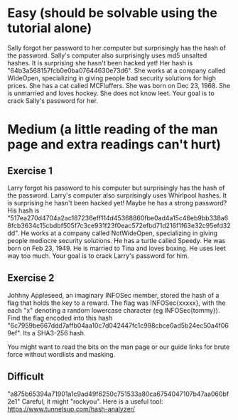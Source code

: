 # Easy (should be solvable using the tutorial alone)

Sally forgot her password to her computer but surprisingly has the hash of the password. Sally's computer also surprisingly uses md5 unsalted hashes. 
It is surprising she hasn't been hacked yet! Her hash is "64b3a568157fcb0e0ba07644630e73d6". She works at a company called WideOpen, specializing in giving people bad
security solutions for high prices. She has a cat called MCFluffers. She was born on Dec 23, 1968. She is unmarried and loves hockey. She does not know leet. 
Your goal is to crack Sally's password for her. 

# Medium (a little reading of the man page and extra readings can't hurt)

## Exercise 1

Larry forgot his password to his computer but surprisingly has the hash of the password. Larry's computer also surprisingly uses Whirlpool hashes. 
It is surprising he hasn't been hacked yet! Maybe he has a strong password? His hash is "517ea270d4704a2ac187236eff114d45368860fbe0ad4a15c46eb9bb338a68fcb3634c15cbdbf505f7c3ce931f23f0eac572efbd71d216f1f63e32c95efd32dd". He works at a company called NotWideOpen, specializing in giving people mediocre
security solutions. He has a turtle called Speedy. He was born on Feb 23, 1949. He is married to Tina and loves boxing. He uses leet way too much. 
Your goal is to crack Larry's password for him. 

## Exercise 2

Johhny Appleseed, an imaginary INFOSec member, stored the hash of a flag that holds the key to a reward. The flag was INFOSec{xxxxx}, with the each "x" denoting a random lowercase character (eg INFOSec{tommy}). 
Find the flag encoded into this hash "6c7959be667ddd7affb04aa10c7d042447fc1c998cbce0ad5b24ec50a4f069ef". Its a SHA3-256 hash. 

You might want to read the bits on the man page or our guide links for brute force without wordlists and masking. 

## Difficult

"a875b65394a71901a1c9ad49f6250c751533a80ca6754047107b47aa060bf2e1" Careful, it might "rockyou". Here is a useful tool: https://www.tunnelsup.com/hash-analyzer/ 
